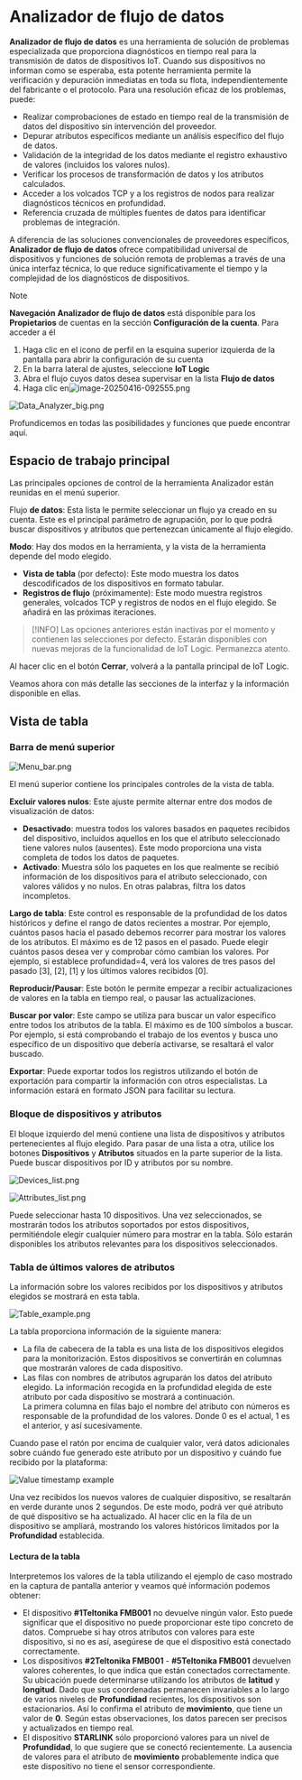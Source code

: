 # Analizador de flujo de datos

**Analizador de flujo de datos** es una herramienta de solución de problemas especializada que proporciona diagnósticos en tiempo real para la transmisión de datos de dispositivos IoT. Cuando sus dispositivos no informan como se esperaba, esta potente herramienta permite la verificación y depuración inmediatas en toda su flota, independientemente del fabricante o el protocolo. Para una resolución eficaz de los problemas, puede:

- Realizar comprobaciones de estado en tiempo real de la transmisión de datos del dispositivo sin intervención del proveedor.
- Depurar atributos específicos mediante un análisis específico del flujo de datos.
- Validación de la integridad de los datos mediante el registro exhaustivo de valores (incluidos los valores nulos).
- Verificar los procesos de transformación de datos y los atributos calculados.
- Acceder a los volcados TCP y a los registros de nodos para realizar diagnósticos técnicos en profundidad.
- Referencia cruzada de múltiples fuentes de datos para identificar problemas de integración.

A diferencia de las soluciones convencionales de proveedores específicos, **Analizador de flujo de datos** ofrece compatibilidad universal de dispositivos y funciones de solución remota de problemas a través de una única interfaz técnica, lo que reduce significativamente el tiempo y la complejidad de los diagnósticos de dispositivos.

> [!NOTE]
> **Navegación**
> **Analizador de flujo de datos** está disponible para los **Propietarios** de cuentas en la sección **Configuración de la cuenta**. Para acceder a él
> 1. Haga clic en el icono de perfil en la esquina superior izquierda de la pantalla para abrir la configuración de su cuenta
> 2. En la barra lateral de ajustes, seleccione **IoT Logic**
> 3. Abra el flujo cuyos datos desea supervisar en la lista **Flujo de datos**
> 4. Haga clic en![image-20250416-092555.png](attachments/image-20250416-092555.png)

![Data_Analyzer_big.png](attachments/Data_Analyzer_big.png)

Profundicemos en todas las posibilidades y funciones que puede encontrar aquí.

## Espacio de trabajo principal

Las principales opciones de control de la herramienta Analizador están reunidas en el menú superior.

Flujo **de datos**: Esta lista le permite seleccionar un flujo ya creado en su cuenta. Este es el principal parámetro de agrupación, por lo que podrá buscar dispositivos y atributos que pertenezcan únicamente al flujo elegido.

**Modo**: Hay dos modos en la herramienta, y la vista de la herramienta depende del modo elegido.

- **Vista de tabla** (por defecto): Este modo muestra los datos descodificados de los dispositivos en formato tabular.
- **Registros de flujo** (próximamente): Este modo muestra registros generales, volcados TCP y registros de nodos en el flujo elegido. Se añadirá en las próximas iteraciones.

> [!INFO]
> Las opciones anteriores están inactivas por el momento y contienen las selecciones por defecto. Estarán disponibles con nuevas mejoras de la funcionalidad de IoT Logic. Permanezca atento.

Al hacer clic en el botón **Cerrar**, volverá a la pantalla principal de IoT Logic.

Veamos ahora con más detalle las secciones de la interfaz y la información disponible en ellas.

## Vista de tabla

### Barra de menú superior

![Menu_bar.png](attachments/Menu_bar.png)

El menú superior contiene los principales controles de la vista de tabla.

**Excluir valores nulos**: Este ajuste permite alternar entre dos modos de visualización de datos:

- **Desactivado**: muestra todos los valores basados en paquetes recibidos del dispositivo, incluidos aquellos en los que el atributo seleccionado tiene valores nulos (ausentes). Este modo proporciona una vista completa de todos los datos de paquetes.
- **Activado**: Muestra sólo los paquetes en los que realmente se recibió información de los dispositivos para el atributo seleccionado, con valores válidos y no nulos. En otras palabras, filtra los datos incompletos.

**Largo de tabla**: Este control es responsable de la profundidad de los datos históricos y define el rango de datos recientes a mostrar. Por ejemplo, cuántos pasos hacia el pasado debemos recorrer para mostrar los valores de los atributos. El máximo es de 12 pasos en el pasado. Puede elegir cuántos pasos desea ver y comprobar cómo cambian los valores. Por ejemplo, si establece profundidad=4, verá los valores de tres pasos del pasado \[3\], \[2\], \[1\] y los últimos valores recibidos \[0\].

**Reproducir/Pausar**: Este botón le permite empezar a recibir actualizaciones de valores en la tabla en tiempo real, o pausar las actualizaciones.

**Buscar por valor**: Este campo se utiliza para buscar un valor específico entre todos los atributos de la tabla. El máximo es de 100 símbolos a buscar. Por ejemplo, si está comprobando el trabajo de los eventos y busca uno específico de un dispositivo que debería activarse, se resaltará el valor buscado.

**Exportar**: Puede exportar todos los registros utilizando el botón de exportación para compartir la información con otros especialistas. La información estará en formato JSON para facilitar su lectura.

### Bloque de dispositivos y atributos

El bloque izquierdo del menú contiene una lista de dispositivos y atributos pertenecientes al flujo elegido. Para pasar de una lista a otra, utilice los botones **Dispositivos** y **Atributos** situados en la parte superior de la lista. Puede buscar dispositivos por ID y atributos por su nombre.

![Devices_list.png](attachments/Devices_list.png)

![Attributes_list.png](attachments/Attributes_list.png)

Puede seleccionar hasta 10 dispositivos. Una vez seleccionados, se mostrarán todos los atributos soportados por estos dispositivos, permitiéndole elegir cualquier número para mostrar en la tabla. Sólo estarán disponibles los atributos relevantes para los dispositivos seleccionados.

### Tabla de últimos valores de atributos

La información sobre los valores recibidos por los dispositivos y atributos elegidos se mostrará en esta tabla.

![Table_example.png](attachments/Table_example.png)

La tabla proporciona información de la siguiente manera:

- La fila de cabecera de la tabla es una lista de los dispositivos elegidos para la monitorización. Estos dispositivos se convertirán en columnas que mostrarán valores de cada dispositivo.
- Las filas con nombres de atributos agruparán los datos del atributo elegido. La información recogida en la profundidad elegida de este atributo por cada dispositivo se mostrará a continuación.  
La primera columna en filas bajo el nombre del atributo con números es responsable de la profundidad de los valores. Donde 0 es el actual, 1 es el anterior, y así sucesivamente.

Cuando pase el ratón por encima de cualquier valor, verá datos adicionales sobre cuándo fue generado este atributo por un dispositivo y cuándo fue recibido por la plataforma:

![Value timestamp example](attachments/image-20241204-160551.png)

Una vez recibidos los nuevos valores de cualquier dispositivo, se resaltarán en verde durante unos 2 segundos. De este modo, podrá ver qué atributo de qué dispositivo se ha actualizado. Al hacer clic en la fila de un dispositivo se ampliará, mostrando los valores históricos limitados por la **Profundidad** establecida.

#### Lectura de la tabla

Interpretemos los valores de la tabla utilizando el ejemplo de caso mostrado en la captura de pantalla anterior y veamos qué información podemos obtener:

- El dispositivo **#1Teltonika FMB001** no devuelve ningún valor. Esto puede significar que el dispositivo no puede proporcionar este tipo concreto de datos. Compruebe si hay otros atributos con valores para este dispositivo, si no es así, asegúrese de que el dispositivo está conectado correctamente.
- Los dispositivos **#2Teltonika FMB001** - **#5Teltonika FMB001** devuelven valores coherentes, lo que indica que están conectados correctamente. Su ubicación puede determinarse utilizando los atributos de **latitud** y **longitud**. Dado que sus coordenadas permanecen invariables a lo largo de varios niveles de **Profundidad** recientes, los dispositivos son estacionarios. Así lo confirma el atributo de **movimiento**, que tiene un valor de **0**. Según estas observaciones, los datos parecen ser precisos y actualizados en tiempo real.
- El dispositivo **STARLINK** sólo proporcionó valores para un nivel de **Profundidad**, lo que sugiere que se conectó recientemente. La ausencia de valores para el atributo de **movimiento** probablemente indica que este dispositivo no tiene el sensor correspondiente.